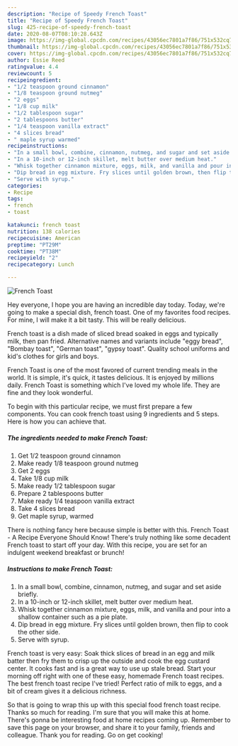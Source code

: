 ```yaml
---
description: "Recipe of Speedy French Toast"
title: "Recipe of Speedy French Toast"
slug: 425-recipe-of-speedy-french-toast
date: 2020-08-07T08:10:28.643Z
image: https://img-global.cpcdn.com/recipes/43056ec7801a7f86/751x532cq70/french-toast-recipe-main-photo.jpg
thumbnail: https://img-global.cpcdn.com/recipes/43056ec7801a7f86/751x532cq70/french-toast-recipe-main-photo.jpg
cover: https://img-global.cpcdn.com/recipes/43056ec7801a7f86/751x532cq70/french-toast-recipe-main-photo.jpg
author: Essie Reed
ratingvalue: 4.4
reviewcount: 5
recipeingredient:
- "1/2 teaspoon ground cinnamon"
- "1/8 teaspoon ground nutmeg"
- "2 eggs"
- "1/8 cup milk"
- "1/2 tablespoon sugar"
- "2 tablespoons butter"
- "1/4 teaspoon vanilla extract"
- "4 slices bread"
- " maple syrup warmed"
recipeinstructions:
- "In a small bowl, combine, cinnamon, nutmeg, and sugar and set aside briefly."
- "In a 10-inch or 12-inch skillet, melt butter over medium heat."
- "Whisk together cinnamon mixture, eggs, milk, and vanilla and pour into a shallow container such as a pie plate."
- "Dip bread in egg mixture. Fry slices until golden brown, then flip to cook the other side."
- "Serve with syrup."
categories:
- Recipe
tags:
- french
- toast

katakunci: french toast 
nutrition: 138 calories
recipecuisine: American
preptime: "PT29M"
cooktime: "PT38M"
recipeyield: "2"
recipecategory: Lunch

---
```



![French Toast](https://img-global.cpcdn.com/recipes/43056ec7801a7f86/751x532cq70/french-toast-recipe-main-photo.jpg)

Hey everyone, I hope you are having an incredible day today. Today, we're going to make a special dish, french toast. One of my favorites food recipes. For mine, I will make it a bit tasty. This will be really delicious.

French toast is a dish made of sliced bread soaked in eggs and typically milk, then pan fried. Alternative names and variants include &#34;eggy bread&#34;, &#34;Bombay toast&#34;, &#34;German toast&#34;, &#34;gypsy toast&#34;. Quality school uniforms and kid&#39;s clothes for girls and boys.

French Toast is one of the most favored of current trending meals in the world. It is simple, it's quick, it tastes delicious. It is enjoyed by millions daily. French Toast is something which I've loved my whole life. They are fine and they look wonderful.


To begin with this particular recipe, we must first prepare a few components. You can cook french toast using 9 ingredients and 5 steps. Here is how you can achieve that.

<!--inarticleads1-->

##### The ingredients needed to make French Toast:

1. Get 1/2 teaspoon ground cinnamon
1. Make ready 1/8 teaspoon ground nutmeg
1. Get 2 eggs
1. Take 1/8 cup milk
1. Make ready 1/2 tablespoon sugar
1. Prepare 2 tablespoons butter
1. Make ready 1/4 teaspoon vanilla extract
1. Take 4 slices bread
1. Get  maple syrup, warmed


There is nothing fancy here because simple is better with this. French Toast - A Recipe Everyone Should Know! There&#39;s truly nothing like some decadent French toast to start off your day. With this recipe, you are set for an indulgent weekend breakfast or brunch! 

<!--inarticleads2-->

##### Instructions to make French Toast:

1. In a small bowl, combine, cinnamon, nutmeg, and sugar and set aside briefly.
1. In a 10-inch or 12-inch skillet, melt butter over medium heat.
1. Whisk together cinnamon mixture, eggs, milk, and vanilla and pour into a shallow container such as a pie plate.
1. Dip bread in egg mixture. Fry slices until golden brown, then flip to cook the other side.
1. Serve with syrup.


French toast is very easy: Soak thick slices of bread in an egg and milk batter then fry them to crisp up the outside and cook the egg custard center. It cooks fast and is a great way to use up stale bread. Start your morning off right with one of these easy, homemade French toast recipes. The best french toast recipe I&#39;ve tried! Perfect ratio of milk to eggs, and a bit of cream gives it a delicious richness. 

So that is going to wrap this up with this special food french toast recipe. Thanks so much for reading. I'm sure that you will make this at home. There's gonna be interesting food at home recipes coming up. Remember to save this page on your browser, and share it to your family, friends and colleague. Thank you for reading. Go on get cooking!
